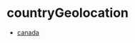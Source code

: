 # countryGeolocation

- [canada](https://github.com/DRINGOT/countryGeolocation/tree/master/canada.json)
